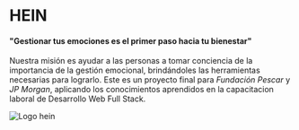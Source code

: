<!-- Documentación del Proyecto HEIN -->

# HEIN
#### "Gestionar tus emociones es el primer paso hacia tu bienestar" 

Nuestra misión es ayudar a las personas a tomar conciencia de la importancia de la gestión emocional, brindándoles las herramientas necesarias para lograrlo. Este es un proyecto final para *Fundación Pescar* y *JP Morgan*, aplicando los conocimientos aprendidos en la capacitacion laboral de Desarrollo Web Full Stack.

![Logo hein](/Hein/src/assets/icons/hein_logo_3.png)

#### 